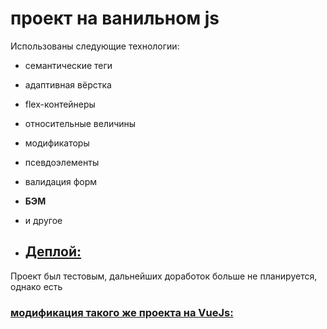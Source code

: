 # проект на ванильном js

Использованы следующие технологии: 
* семантические теги 
* адаптивная вёрстка 
* flex-контейнеры
* относительные величины 
* модификаторы 
* псевдоэлементы
* валидация форм
* **БЭМ**
* и другое 

* ## [Деплой:](https://loki87by.github.io/ecwid-test) 

Проект был тестовым, дальнейших доработок больше не планируется, однако есть  
### [модификация такого же проекта на VueJs: ](https://github.com/loki87by/ecwid-test-vue) 
